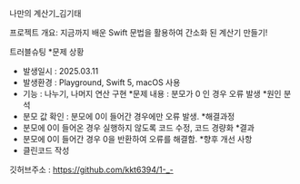 나만의 계산기_김기태

프로젝트 개요:
지금까지 배운 Swift 문법을 활용하여 간소화 된 계산기 만들기!

트러블슈팅
*문제 상황
 - 발생일시 : 2025.03.11
 - 발생환경 : Playground, Swift 5, macOS 사용
 - 기능 : 나누기, 나머지 연산 구현
*문제 내용 : 분모가 0 인 경우 오류 발생
*원인 분석
 - 분모 값 확인  : 분모에 0이 들어간 경우에만 오류 발생.
*해결과정
 - 분모에 0이 들어온 경우 실행하지 않도록 코드 수정, 코드 경량화
*결과
 - 분모에 0이 들어간 경우 0을 반환하여 오류를 해결함.
*향후 개선 사항
 - 클린코드 작성

깃허브주소 : https://github.com/kkt6394/1-_-
